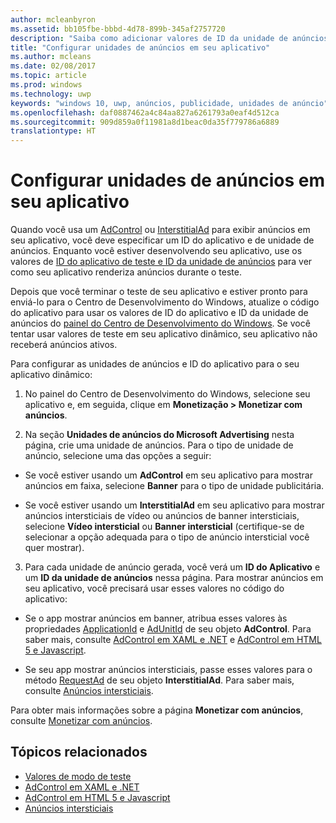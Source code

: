 ```yaml
---
author: mcleanbyron
ms.assetid: bb105fbe-bbbd-4d78-899b-345af2757720
description: "Saiba como adicionar valores de ID da unidade de anúncios e do aplicativo do painel do Centro de Desenvolvimento do Windows ao seu aplicativo antes de enviá-lo para a Loja."
title: "Configurar unidades de anúncios em seu aplicativo"
ms.author: mcleans
ms.date: 02/08/2017
ms.topic: article
ms.prod: windows
ms.technology: uwp
keywords: "windows 10, uwp, anúncios, publicidade, unidades de anúncio"
ms.openlocfilehash: daf0887462a4c84aa827a6261793a0eaf4d512ca
ms.sourcegitcommit: 909d859a0f11981a8d1beac0da35f779786a6889
translationtype: HT
---
```

# <a name="set-up-ad-units-in-your-app"></a>Configurar unidades de anúncios em seu aplicativo




Quando você usa um [AdControl](https://msdn.microsoft.com/library/windows/apps/microsoft.advertising.winrt.ui.adcontrol.aspx) ou [InterstitialAd](https://msdn.microsoft.com/library/windows/apps/microsoft.advertising.winrt.ui.interstitialad.aspx) para exibir anúncios em seu aplicativo, você deve especificar um ID do aplicativo e de unidade de anúncios. Enquanto você estiver desenvolvendo seu aplicativo, use os valores de [ID do aplicativo de teste e ID da unidade de anúncios](test-mode-values.md) para ver como seu aplicativo renderiza anúncios durante o teste.

Depois que você terminar o teste de seu aplicativo e estiver pronto para enviá-lo para o Centro de Desenvolvimento do Windows, atualize o código do aplicativo para usar os valores de ID do aplicativo e ID da unidade de anúncios do [painel do Centro de Desenvolvimento do Windows](https://msdn.microsoft.com/library/windows/apps/mt170658.aspx). Se você tentar usar valores de teste em seu aplicativo dinâmico, seu aplicativo não receberá anúncios ativos.

Para configurar as unidades de anúncios e ID do aplicativo para o seu aplicativo dinâmico:

1.  No painel do Centro de Desenvolvimento do Windows, selecione seu aplicativo e, em seguida, clique em **Monetização > Monetizar com anúncios**.

2.  Na seção **Unidades de anúncios do Microsoft Advertising** nesta página, crie uma unidade de anúncios. Para o tipo de unidade de anúncio, selecione uma das opções a seguir:

  * Se você estiver usando um **AdControl** em seu aplicativo para mostrar anúncios em faixa, selecione **Banner** para o tipo de unidade publicitária.

  * Se você estiver usando um **InterstitialAd** em seu aplicativo para mostrar anúncios intersticiais de vídeo ou anúncios de banner intersticiais, selecione **Vídeo intersticial** ou **Banner intersticial** (certifique-se de selecionar a opção adequada para o tipo de anúncio intersticial você quer mostrar).

3.  Para cada unidade de anúncio gerada, você verá um **ID do Aplicativo** e um **ID da unidade de anúncios** nessa página. Para mostrar anúncios em seu aplicativo, você precisará usar esses valores no código do aplicativo:

  * Se o app mostrar anúncios em banner, atribua esses valores às propriedades [ApplicationId](https://msdn.microsoft.com/library/windows/apps/microsoft.advertising.winrt.ui.adcontrol.applicationid.aspx) e [AdUnitId](https://msdn.microsoft.com/library/windows/apps/microsoft.advertising.winrt.ui.adcontrol.adunitid.aspx) de seu objeto **AdControl**. Para saber mais, consulte [AdControl em XAML e .NET](adcontrol-in-xaml-and--net.md) e [AdControl em HTML 5 e Javascript](adcontrol-in-html-5-and-javascript.md).

  * Se seu app mostrar anúncios intersticiais, passe esses valores para o método [RequestAd](https://msdn.microsoft.com/library/windows/apps/microsoft.advertising.winrt.ui.interstitialad.requestad.aspx) de seu objeto **InterstitialAd**. Para saber mais, consulte [Anúncios intersticiais](interstitial-ads.md).

Para obter mais informações sobre a página **Monetizar com anúncios**, consulte [Monetizar com anúncios](../publish/monetize-with-ads.md).

## <a name="related-topics"></a>Tópicos relacionados

* [Valores de modo de teste](test-mode-values.md)
* [AdControl em XAML e .NET](adcontrol-in-xaml-and--net.md)
* [AdControl em HTML 5 e Javascript](adcontrol-in-html-5-and-javascript.md)
* [Anúncios intersticiais](interstitial-ads.md)


 

 
